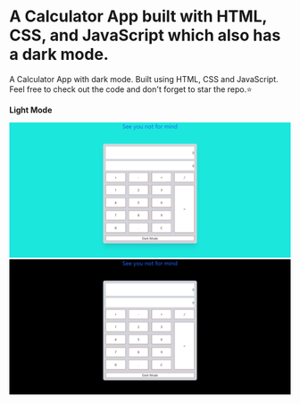 # A Calculator App built with HTML, CSS, and JavaScript which also has a dark mode.




A Calculator App with dark mode. Built using HTML, CSS and JavaScript. Feel free to check out the code and don't forget to star the repo.⭐


<b>Light Mode</b>

<img src="2021-08-18-00-29-saifbashar.github.io.png">
<img src="2021-08-18-00-33-saifbashar.github.io.png">
